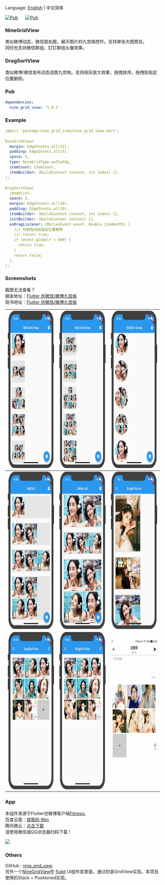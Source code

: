 Language: [English](https://github.com/flutterchina/nine_grid_view) | 中文简体

[![Pub](https://img.shields.io/pub/v/nine_grid_view.svg?style=flat-square&color=009688)](https://pub.dartlang.org/packages/nine_grid_view)&nbsp;&nbsp;&nbsp;&nbsp;&nbsp;&nbsp;[![Pub](https://img.shields.io/pub/v/nine_grid_view.svg?style=flat-square&color=2196F3)](https://pub.flutter-io.cn/packages/nine_grid_view)

### NineGridView
类似微博动态，微信朋友圈，展示图片的九宫格控件。支持单张大图预览。  
同时也支持微信群组，钉钉群组头像效果。

### DragSortView
类似微博/微信发布动态选图九宫格。支持按压放大效果，拖拽排序，拖拽到指定位置删除。

### Pub
```yaml
dependencies:
  nine_grid_view: ^1.0.1
```

### Example
```yaml
import 'package:nine_grid_view/nine_grid_view.dart';

NineGridView(
  margin: EdgeInsets.all(12),
  padding: EdgeInsets.all(5),
  space: 5,
  type: NineGridType.weChatGp,
  itemCount: itemCount,
  itemBuilder: (BuildContext context, int index) {},
);

DragSortView(
  imageList,
  space: 5,
  margin: EdgeInsets.all(20),
  padding: EdgeInsets.all(0),
  itemBuilder: (BuildContext context, int index) {},
  initBuilder: (BuildContext context) {},
  onDragListener: (MotionEvent event, double itemWidth) {
    /// 判断拖动到指定位置删除
    /// return true;
    if (event.globalY > 600) {
      return true;
    }
    return false;
  },
);     
```

### Screenshots

截图无法查看？  
掘金地址：[Flutter 仿微信/微博九宫格](https://juejin.im/post/5ee825ab5188251f3f07af75)  
简书地址：[Flutter 仿微信/微博九宫格](https://www.jianshu.com/p/73548cc82326)

|<img src="screenshots/nine_grid_view1.jpg" width="260" height="513"/>|<img src="screenshots/nine_grid_view2.jpg" width="260" height="513"/>|<img src="screenshots/nine_grid_view3.jpg" width="260" height="513"/>|
|:---:|:---:|:---:|
|<img src="screenshots/nine_grid_view4.jpg" width="260" height="513"/>|<img src="screenshots/nine_grid_view5.jpg" width="260" height="513"/>|<img src="screenshots/nine_grid_view6.jpg" width="260" height="513"/>|
|<img src="screenshots/nine_grid_view7.jpg" width="260" height="513"/>|<img src="screenshots/nine_grid_view8.jpg" width="260" height="513"/>|<img src="screenshots/nine_grid_view9.gif" width="220" height="465"/>|

### App
本组件来源于Flutter仿微博客户端[Fitness](https://github.com/Sky24n/Fitness)。  
百度云盘：[提取码 ttbn](https://pan.baidu.com/s/1HgBaR68oJYe7nnOTJlSg0Q)  
腾讯微云：[点击下载](https://share.weiyun.com/5T2hhs8c)  
请使用微信或QQ浏览器扫码下载！

![](https://upload-images.jianshu.io/upload_images/13222938-0bcbf2ba5a046d25.png)

### Others
GitHub : [nine_grid_view](https://github.com/flutterchina/nine_grid_view)  
另外一个[NineGridView](https://github.com/flutterchina/flukit)在 [flukit](https://github.com/flutterchina/flukit) UI组件库里面，通过封装GridView实现。本项目使用的Stack + Positioned实现。